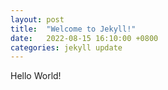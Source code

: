 ```yaml
---
layout: post
title:  "Welcome to Jekyll!"
date:   2022-08-15 16:10:00 +0800
categories: jekyll update
---
```


Hello World!
